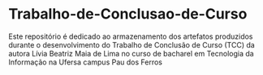 # Trabalho-de-Conclusao-de-Curso
Este repositório é dedicado ao armazenamento dos artefatos produzidos durante o desenvolvimento do Trabalho de Conclusão de Curso (TCC) da autora Lívia Beatriz Maia de Lima no curso de bacharel em Tecnologia da Informação na Ufersa campus Pau dos Ferros
